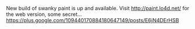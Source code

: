 New build of swanky paint is up and available. Visit http://paint.lo4d.net/ for the web version, some secret… https://plus.google.com/109440170884180647149/posts/E6jN4DErHSB